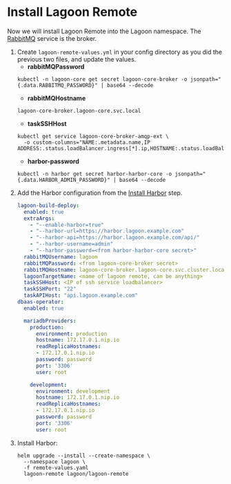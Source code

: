 # Install Lagoon Remote

Now we will install Lagoon Remote into the Lagoon namespace. The [RabbitMQ](../docker-images/rabbitmq.md) service is the broker.

1. Create `lagoon-remote-values.yml` in your config directory as you did the previous two files, and update the values.
    * **rabbitMQPassword**
    ```
    kubectl -n lagoon-core get secret lagoon-core-broker -o jsonpath="{.data.RABBITMQ_PASSWORD}" | base64 --decode
    ```
    * **rabbitMQHostname**
    ```
    lagoon-core-broker.lagoon-core.svc.local
    ```
    * **taskSSHHost**
    ```
    kubectl get service lagoon-core-broker-amqp-ext \
      -o custom-columns="NAME:.metadata.name,IP ADDRESS:.status.loadBalancer.ingress[*].ip,HOSTNAME:.status.loadBalancer.ingress[*].hostname"
    ```
    * **harbor-password**
    ```
    kubectl -n harbor get secret harbor-harbor-core -o jsonpath="{.data.HARBOR_ADMIN_PASSWORD}" | base64 --decode
    ```
2. Add the Harbor configuration from the [Install Harbor](./install-harbor.md) step.
    ```yaml title="lagoon-remote-values.yml"
    lagoon-build-deploy:
      enabled: true
      extraArgs:
        - "--enable-harbor=true"
        - "--harbor-url=https://harbor.lagoon.example.com"
        - "--harbor-api=https://harbor.lagoon.example.com/api/"
        - "--harbor-username=admin"
        - "--harbor-password=<from harbor-harbor-core secret>"
      rabbitMQUsername: lagoon
      rabbitMQPassword: <from lagoon-core-broker secret>
      rabbitMQHostname: lagoon-core-broker.lagoon-core.svc.cluster.local
      lagoonTargetName: <name of lagoon remote, can be anything>
      taskSSHHost: <IP of ssh service loadbalancer>
      taskSSHPort: "22"
      taskAPIHost: "api.lagoon.example.com"
    dbaas-operator:
      enabled: true

      mariadbProviders:
        production:
          environment: production
          hostname: 172.17.0.1.nip.io
          readReplicaHostnames:
          - 172.17.0.1.nip.io
          password: password
          port: '3306'
          user: root

        development:
          environment: development
          hostname: 172.17.0.1.nip.io
          readReplicaHostnames:
          - 172.17.0.1.nip.io
          password: password
          port: '3306'
          user: root
    ```
3. Install Harbor:
    ```
    helm upgrade --install --create-namespace \
      --namespace lagoon \
      -f remote-values.yaml
      lagoon-remote lagoon/lagoon-remote
    ```
